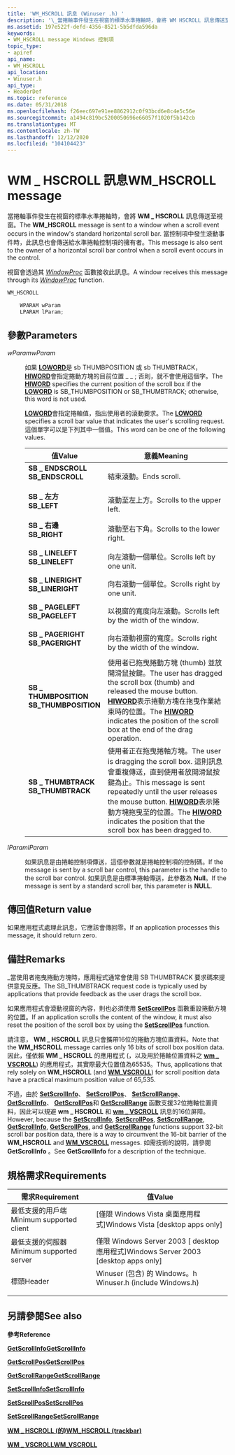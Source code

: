 ```yaml
---
title: 'WM_HSCROLL 訊息 (Winuser .h) '
description: '\_當捲軸事件發生在視窗的標準水準捲軸時，會將 WM HSCROLL 訊息傳送至視窗。'
ms.assetid: 197e522f-defd-4356-8521-5b5dfda596da
keywords:
- WM_HSCROLL message Windows 控制項
topic_type:
- apiref
api_name:
- WM_HSCROLL
api_location:
- Winuser.h
api_type:
- HeaderDef
ms.topic: reference
ms.date: 05/31/2018
ms.openlocfilehash: f26eec697e91ee8862912c0f93bcd6e8c4e5c56e
ms.sourcegitcommit: a1494c819bc5200050696e66057f1020f5b142cb
ms.translationtype: MT
ms.contentlocale: zh-TW
ms.lasthandoff: 12/12/2020
ms.locfileid: "104104423"
---
```

# <a name="wm_hscroll-message"></a><span data-ttu-id="2a23d-104">WM \_ HSCROLL 訊息</span><span class="sxs-lookup"><span data-stu-id="2a23d-104">WM\_HSCROLL message</span></span>

<span data-ttu-id="2a23d-105">當捲軸事件發生在視窗的標準水準捲軸時，會將 **WM \_ HSCROLL** 訊息傳送至視窗。</span><span class="sxs-lookup"><span data-stu-id="2a23d-105">The **WM\_HSCROLL** message is sent to a window when a scroll event occurs in the window's standard horizontal scroll bar.</span></span> <span data-ttu-id="2a23d-106">當控制項中發生滾動事件時，此訊息也會傳送給水準捲軸控制項的擁有者。</span><span class="sxs-lookup"><span data-stu-id="2a23d-106">This message is also sent to the owner of a horizontal scroll bar control when a scroll event occurs in the control.</span></span>

<span data-ttu-id="2a23d-107">視窗會透過其 [*WindowProc*](/previous-versions/windows/desktop/legacy/ms633573(v=vs.85)) 函數接收此訊息。</span><span class="sxs-lookup"><span data-stu-id="2a23d-107">A window receives this message through its [*WindowProc*](/previous-versions/windows/desktop/legacy/ms633573(v=vs.85)) function.</span></span>


```C++
WM_HSCROLL

    WPARAM wParam
    LPARAM lParam; 
```



## <a name="parameters"></a><span data-ttu-id="2a23d-108">參數</span><span class="sxs-lookup"><span data-stu-id="2a23d-108">Parameters</span></span>

<dl> <dt>

<span data-ttu-id="2a23d-109">*wParam*</span><span class="sxs-lookup"><span data-stu-id="2a23d-109">*wParam*</span></span> 
</dt> <dd>

<span data-ttu-id="2a23d-110">如果 [**LOWORD**](/previous-versions/windows/desktop/legacy/ms632659(v=vs.85))是 sb THUMBPOSITION 或 sb THUMBTRACK， [**HIWORD**](/previous-versions/windows/desktop/legacy/ms632657(v=vs.85))會指定捲動方塊的目前位置 \_ \_ ; 否則，就不會使用這個字。</span><span class="sxs-lookup"><span data-stu-id="2a23d-110">The [**HIWORD**](/previous-versions/windows/desktop/legacy/ms632657(v=vs.85)) specifies the current position of the scroll box if the [**LOWORD**](/previous-versions/windows/desktop/legacy/ms632659(v=vs.85)) is SB\_THUMBPOSITION or SB\_THUMBTRACK; otherwise, this word is not used.</span></span>

<span data-ttu-id="2a23d-111">[**LOWORD**](/previous-versions/windows/desktop/legacy/ms632659(v=vs.85))會指定捲軸值，指出使用者的滾動要求。</span><span class="sxs-lookup"><span data-stu-id="2a23d-111">The [**LOWORD**](/previous-versions/windows/desktop/legacy/ms632659(v=vs.85)) specifies a scroll bar value that indicates the user's scrolling request.</span></span> <span data-ttu-id="2a23d-112">這個單字可以是下列其中一個值。</span><span class="sxs-lookup"><span data-stu-id="2a23d-112">This word can be one of the following values.</span></span>



| <span data-ttu-id="2a23d-113">值</span><span class="sxs-lookup"><span data-stu-id="2a23d-113">Value</span></span>                                                                                                                                                                  | <span data-ttu-id="2a23d-114">意義</span><span class="sxs-lookup"><span data-stu-id="2a23d-114">Meaning</span></span>                                                                                                                                                                                                                   |
|------------------------------------------------------------------------------------------------------------------------------------------------------------------------|---------------------------------------------------------------------------------------------------------------------------------------------------------------------------------------------------------------------------|
| <span id="SB_ENDSCROLL"></span><span id="sb_endscroll"></span><dl> <span data-ttu-id="2a23d-115"><dt>**SB \_ ENDSCROLL**</dt></span><span class="sxs-lookup"><span data-stu-id="2a23d-115"><dt>**SB\_ENDSCROLL**</dt></span></span> </dl>             | <span data-ttu-id="2a23d-116">結束滾動。</span><span class="sxs-lookup"><span data-stu-id="2a23d-116">Ends scroll.</span></span><br/>                                                                                                                                                                                                   |
| <span id="SB_LEFT"></span><span id="sb_left"></span><dl> <span data-ttu-id="2a23d-117"><dt>**SB \_ 左方**</dt></span><span class="sxs-lookup"><span data-stu-id="2a23d-117"><dt>**SB\_LEFT**</dt></span></span> </dl>                            | <span data-ttu-id="2a23d-118">滾動至左上方。</span><span class="sxs-lookup"><span data-stu-id="2a23d-118">Scrolls to the upper left.</span></span><br/>                                                                                                                                                                                     |
| <span id="SB_RIGHT"></span><span id="sb_right"></span><dl> <span data-ttu-id="2a23d-119"><dt>**SB \_ 右邊**</dt></span><span class="sxs-lookup"><span data-stu-id="2a23d-119"><dt>**SB\_RIGHT**</dt></span></span> </dl>                         | <span data-ttu-id="2a23d-120">滾動至右下角。</span><span class="sxs-lookup"><span data-stu-id="2a23d-120">Scrolls to the lower right.</span></span><br/>                                                                                                                                                                                    |
| <span id="SB_LINELEFT"></span><span id="sb_lineleft"></span><dl> <span data-ttu-id="2a23d-121"><dt>**SB \_ LINELEFT**</dt></span><span class="sxs-lookup"><span data-stu-id="2a23d-121"><dt>**SB\_LINELEFT**</dt></span></span> </dl>                | <span data-ttu-id="2a23d-122">向左滾動一個單位。</span><span class="sxs-lookup"><span data-stu-id="2a23d-122">Scrolls left by one unit.</span></span><br/>                                                                                                                                                                                      |
| <span id="SB_LINERIGHT"></span><span id="sb_lineright"></span><dl> <span data-ttu-id="2a23d-123"><dt>**SB \_ LINERIGHT**</dt></span><span class="sxs-lookup"><span data-stu-id="2a23d-123"><dt>**SB\_LINERIGHT**</dt></span></span> </dl>             | <span data-ttu-id="2a23d-124">向右滾動一個單位。</span><span class="sxs-lookup"><span data-stu-id="2a23d-124">Scrolls right by one unit.</span></span><br/>                                                                                                                                                                                     |
| <span id="SB_PAGELEFT"></span><span id="sb_pageleft"></span><dl> <span data-ttu-id="2a23d-125"><dt>**SB \_ PAGELEFT**</dt></span><span class="sxs-lookup"><span data-stu-id="2a23d-125"><dt>**SB\_PAGELEFT**</dt></span></span> </dl>                | <span data-ttu-id="2a23d-126">以視窗的寬度向左滾動。</span><span class="sxs-lookup"><span data-stu-id="2a23d-126">Scrolls left by the width of the window.</span></span><br/>                                                                                                                                                                       |
| <span id="SB_PAGERIGHT"></span><span id="sb_pageright"></span><dl> <span data-ttu-id="2a23d-127"><dt>**SB \_ PAGERIGHT**</dt></span><span class="sxs-lookup"><span data-stu-id="2a23d-127"><dt>**SB\_PAGERIGHT**</dt></span></span> </dl>             | <span data-ttu-id="2a23d-128">向右滾動視窗的寬度。</span><span class="sxs-lookup"><span data-stu-id="2a23d-128">Scrolls right by the width of the window.</span></span><br/>                                                                                                                                                                      |
| <span id="SB_THUMBPOSITION"></span><span id="sb_thumbposition"></span><dl> <span data-ttu-id="2a23d-129"><dt>**SB \_ THUMBPOSITION**</dt></span><span class="sxs-lookup"><span data-stu-id="2a23d-129"><dt>**SB\_THUMBPOSITION**</dt></span></span> </dl> | <span data-ttu-id="2a23d-130">使用者已拖曳捲動方塊 (thumb) 並放開滑鼠按鍵。</span><span class="sxs-lookup"><span data-stu-id="2a23d-130">The user has dragged the scroll box (thumb) and released the mouse button.</span></span> <span data-ttu-id="2a23d-131">[**HIWORD**](/previous-versions/windows/desktop/legacy/ms632657(v=vs.85))表示捲動方塊在拖曳作業結束時的位置。</span><span class="sxs-lookup"><span data-stu-id="2a23d-131">The [**HIWORD**](/previous-versions/windows/desktop/legacy/ms632657(v=vs.85)) indicates the position of the scroll box at the end of the drag operation.</span></span><br/>                          |
| <span id="SB_THUMBTRACK"></span><span id="sb_thumbtrack"></span><dl> <span data-ttu-id="2a23d-132"><dt>**SB \_ THUMBTRACK**</dt></span><span class="sxs-lookup"><span data-stu-id="2a23d-132"><dt>**SB\_THUMBTRACK**</dt></span></span> </dl>          | <span data-ttu-id="2a23d-133">使用者正在拖曳捲軸方塊。</span><span class="sxs-lookup"><span data-stu-id="2a23d-133">The user is dragging the scroll box.</span></span> <span data-ttu-id="2a23d-134">這則訊息會重複傳送，直到使用者放開滑鼠按鍵為止。</span><span class="sxs-lookup"><span data-stu-id="2a23d-134">This message is sent repeatedly until the user releases the mouse button.</span></span> <span data-ttu-id="2a23d-135">[**HIWORD**](/previous-versions/windows/desktop/legacy/ms632657(v=vs.85))表示捲動方塊拖曳至的位置。</span><span class="sxs-lookup"><span data-stu-id="2a23d-135">The [**HIWORD**](/previous-versions/windows/desktop/legacy/ms632657(v=vs.85)) indicates the position that the scroll box has been dragged to.</span></span><br/> |



 

</dd> <dt>

<span data-ttu-id="2a23d-136">*lParam*</span><span class="sxs-lookup"><span data-stu-id="2a23d-136">*lParam*</span></span> 
</dt> <dd>

<span data-ttu-id="2a23d-137">如果訊息是由捲軸控制項傳送，這個參數就是捲軸控制項的控制碼。</span><span class="sxs-lookup"><span data-stu-id="2a23d-137">If the message is sent by a scroll bar control, this parameter is the handle to the scroll bar control.</span></span> <span data-ttu-id="2a23d-138">如果訊息是由標準捲軸傳送，此參數為 **Null**。</span><span class="sxs-lookup"><span data-stu-id="2a23d-138">If the message is sent by a standard scroll bar, this parameter is **NULL**.</span></span>

</dd> </dl>

## <a name="return-value"></a><span data-ttu-id="2a23d-139">傳回值</span><span class="sxs-lookup"><span data-stu-id="2a23d-139">Return value</span></span>

<span data-ttu-id="2a23d-140">如果應用程式處理此訊息，它應該會傳回零。</span><span class="sxs-lookup"><span data-stu-id="2a23d-140">If an application processes this message, it should return zero.</span></span>

## <a name="remarks"></a><span data-ttu-id="2a23d-141">備註</span><span class="sxs-lookup"><span data-stu-id="2a23d-141">Remarks</span></span>

<span data-ttu-id="2a23d-142">\_當使用者拖曳捲動方塊時，應用程式通常會使用 SB THUMBTRACK 要求碼來提供意見反應。</span><span class="sxs-lookup"><span data-stu-id="2a23d-142">The SB\_THUMBTRACK request code is typically used by applications that provide feedback as the user drags the scroll box.</span></span>

<span data-ttu-id="2a23d-143">如果應用程式會滾動視窗的內容，則也必須使用 [**SetScrollPos**](/windows/desktop/api/Winuser/nf-winuser-setscrollpos) 函數重設捲動方塊的位置。</span><span class="sxs-lookup"><span data-stu-id="2a23d-143">If an application scrolls the content of the window, it must also reset the position of the scroll box by using the [**SetScrollPos**](/windows/desktop/api/Winuser/nf-winuser-setscrollpos) function.</span></span>

<span data-ttu-id="2a23d-144">請注意， **WM \_ HSCROLL** 訊息只會攜帶16位的捲動方塊位置資料。</span><span class="sxs-lookup"><span data-stu-id="2a23d-144">Note that the **WM\_HSCROLL** message carries only 16 bits of scroll box position data.</span></span> <span data-ttu-id="2a23d-145">因此，僅依賴 **WM \_ HSCROLL** 的應用程式 (，以及用於捲軸位置資料之 [**wm \_ VSCROLL**](wm-vscroll.md)) 的應用程式，其實際最大位置值為65535。</span><span class="sxs-lookup"><span data-stu-id="2a23d-145">Thus, applications that rely solely on **WM\_HSCROLL** (and [**WM\_VSCROLL**](wm-vscroll.md)) for scroll position data have a practical maximum position value of 65,535.</span></span>

<span data-ttu-id="2a23d-146">不過，由於 [**SetScrollInfo**](/windows/desktop/api/Winuser/nf-winuser-setscrollinfo)、 [**SetScrollPos**](/windows/desktop/api/Winuser/nf-winuser-setscrollpos)、 [**SetScrollRange**](/windows/desktop/api/Winuser/nf-winuser-setscrollrange)、 [**GetScrollInfo**](/windows/desktop/api/Winuser/nf-winuser-getscrollinfo)、 [**GetScrollPos**](/windows/desktop/api/Winuser/nf-winuser-getscrollpos)和 [**GetScrollRange**](/windows/desktop/api/Winuser/nf-winuser-getscrollrange) 函數支援32位捲軸位置資料，因此可以規避 **wm \_ HSCROLL** 和 [**wm \_ VSCROLL**](wm-vscroll.md) 訊息的16位屏障。</span><span class="sxs-lookup"><span data-stu-id="2a23d-146">However, because the [**SetScrollInfo**](/windows/desktop/api/Winuser/nf-winuser-setscrollinfo), [**SetScrollPos**](/windows/desktop/api/Winuser/nf-winuser-setscrollpos), [**SetScrollRange**](/windows/desktop/api/Winuser/nf-winuser-setscrollrange), [**GetScrollInfo**](/windows/desktop/api/Winuser/nf-winuser-getscrollinfo), [**GetScrollPos**](/windows/desktop/api/Winuser/nf-winuser-getscrollpos), and [**GetScrollRange**](/windows/desktop/api/Winuser/nf-winuser-getscrollrange) functions support 32-bit scroll bar position data, there is a way to circumvent the 16-bit barrier of the **WM\_HSCROLL** and [**WM\_VSCROLL**](wm-vscroll.md) messages.</span></span> <span data-ttu-id="2a23d-147">如需技術的說明，請參閱 **GetScrollInfo** 。</span><span class="sxs-lookup"><span data-stu-id="2a23d-147">See **GetScrollInfo** for a description of the technique.</span></span>

## <a name="requirements"></a><span data-ttu-id="2a23d-148">規格需求</span><span class="sxs-lookup"><span data-stu-id="2a23d-148">Requirements</span></span>



| <span data-ttu-id="2a23d-149">需求</span><span class="sxs-lookup"><span data-stu-id="2a23d-149">Requirement</span></span> | <span data-ttu-id="2a23d-150">值</span><span class="sxs-lookup"><span data-stu-id="2a23d-150">Value</span></span> |
|-------------------------------------|----------------------------------------------------------------------------------------------------------|
| <span data-ttu-id="2a23d-151">最低支援的用戶端</span><span class="sxs-lookup"><span data-stu-id="2a23d-151">Minimum supported client</span></span><br/> | <span data-ttu-id="2a23d-152">\[僅限 Windows Vista 桌面應用程式\]</span><span class="sxs-lookup"><span data-stu-id="2a23d-152">Windows Vista \[desktop apps only\]</span></span><br/>                                                           |
| <span data-ttu-id="2a23d-153">最低支援的伺服器</span><span class="sxs-lookup"><span data-stu-id="2a23d-153">Minimum supported server</span></span><br/> | <span data-ttu-id="2a23d-154">僅限 Windows Server 2003 \[ desktop 應用程式\]</span><span class="sxs-lookup"><span data-stu-id="2a23d-154">Windows Server 2003 \[desktop apps only\]</span></span><br/>                                                     |
| <span data-ttu-id="2a23d-155">標頭</span><span class="sxs-lookup"><span data-stu-id="2a23d-155">Header</span></span><br/>                   | <dl> <span data-ttu-id="2a23d-156"><dt>Winuser (包含) 的 Windows。h </dt></span><span class="sxs-lookup"><span data-stu-id="2a23d-156"><dt>Winuser.h (include Windows.h)</dt></span></span> </dl> |



## <a name="see-also"></a><span data-ttu-id="2a23d-157">另請參閱</span><span class="sxs-lookup"><span data-stu-id="2a23d-157">See also</span></span>

<dl> <dt>

<span data-ttu-id="2a23d-158">**參考**</span><span class="sxs-lookup"><span data-stu-id="2a23d-158">**Reference**</span></span>
</dt> <dt>

[<span data-ttu-id="2a23d-159">**GetScrollInfo**</span><span class="sxs-lookup"><span data-stu-id="2a23d-159">**GetScrollInfo**</span></span>](/windows/desktop/api/Winuser/nf-winuser-getscrollinfo)
</dt> <dt>

[<span data-ttu-id="2a23d-160">**GetScrollPos**</span><span class="sxs-lookup"><span data-stu-id="2a23d-160">**GetScrollPos**</span></span>](/windows/desktop/api/Winuser/nf-winuser-getscrollpos)
</dt> <dt>

[<span data-ttu-id="2a23d-161">**GetScrollRange**</span><span class="sxs-lookup"><span data-stu-id="2a23d-161">**GetScrollRange**</span></span>](/windows/desktop/api/Winuser/nf-winuser-getscrollrange)
</dt> <dt>

[<span data-ttu-id="2a23d-162">**SetScrollInfo**</span><span class="sxs-lookup"><span data-stu-id="2a23d-162">**SetScrollInfo**</span></span>](/windows/desktop/api/Winuser/nf-winuser-setscrollinfo)
</dt> <dt>

[<span data-ttu-id="2a23d-163">**SetScrollPos**</span><span class="sxs-lookup"><span data-stu-id="2a23d-163">**SetScrollPos**</span></span>](/windows/desktop/api/Winuser/nf-winuser-setscrollpos)
</dt> <dt>

[<span data-ttu-id="2a23d-164">**SetScrollRange**</span><span class="sxs-lookup"><span data-stu-id="2a23d-164">**SetScrollRange**</span></span>](/windows/desktop/api/Winuser/nf-winuser-setscrollrange)
</dt> <dt>

[<span data-ttu-id="2a23d-165">**WM \_ HSCROLL (的)**</span><span class="sxs-lookup"><span data-stu-id="2a23d-165">**WM\_HSCROLL (trackbar)**</span></span>](wm-hscroll--trackbar-.md)
</dt> <dt>

[<span data-ttu-id="2a23d-166">**WM \_ VSCROLL**</span><span class="sxs-lookup"><span data-stu-id="2a23d-166">**WM\_VSCROLL**</span></span>](wm-vscroll.md)
</dt> </dl>

 

